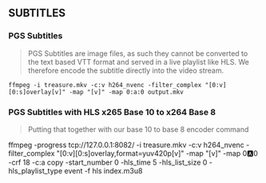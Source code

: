 ## SUBTITLES

### PGS Subtitles
> PGS Subtitles are image files, as such they cannot be converted to the text based VTT format and served in a live playlist like HLS. We therefore encode the subtitle directly into the video stream.

`ffmpeg -i treasure.mkv -c:v h264_nvenc -filter_complex "[0:v][0:s]overlay[v]" -map "[v]" -map 0:a:0 output.mkv`

### PGS Subtitles with HLS x265 Base 10 to x264 Base 8
> Putting that together with our base 10 to base 8 encoder command
 
ffmpeg -progress tcp://127.0.0.1:8082/ -i treasure.mkv -c:v h264_nvenc -filter_complex "[0:v][0:s]overlay,format=yuv420p[v]" -map "[v]" -map 0:a:0 -crf 18 -c:a copy -start_number 0 -hls_time 5 -hls_list_size 0 -hls_playlist_type event -f hls index.m3u8

